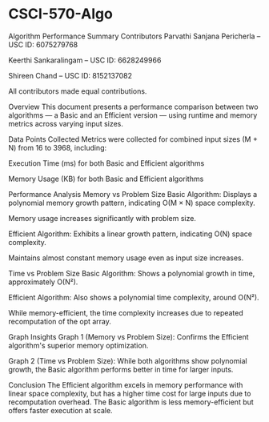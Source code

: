 # CSCI-570-Algo

Algorithm Performance Summary
Contributors
Parvathi Sanjana Pericherla – USC ID: 6075279768

Keerthi Sankaralingam – USC ID: 6628249966

Shireen Chand – USC ID: 8152137082

All contributors made equal contributions.

Overview
This document presents a performance comparison between two algorithms — a Basic and an Efficient version — using runtime and memory metrics across varying input sizes.

Data Points Collected
Metrics were collected for combined input sizes (M + N) from 16 to 3968, including:

Execution Time (ms) for both Basic and Efficient algorithms

Memory Usage (KB) for both Basic and Efficient algorithms

Performance Analysis
Memory vs Problem Size
Basic Algorithm:
Displays a polynomial memory growth pattern, indicating O(M × N) space complexity.

Memory usage increases significantly with problem size.

Efficient Algorithm:
Exhibits a linear growth pattern, indicating O(N) space complexity.

Maintains almost constant memory usage even as input size increases.

Time vs Problem Size
Basic Algorithm:
Shows a polynomial growth in time, approximately O(N²).

Efficient Algorithm:
Also shows a polynomial time complexity, around O(N²).

While memory-efficient, the time complexity increases due to repeated recomputation of the opt array.

Graph Insights
Graph 1 (Memory vs Problem Size):
Confirms the Efficient algorithm's superior memory optimization.

Graph 2 (Time vs Problem Size):
While both algorithms show polynomial growth, the Basic algorithm performs better in time for larger inputs.

Conclusion
The Efficient algorithm excels in memory performance with linear space complexity, but has a higher time cost for large inputs due to recomputation overhead.
The Basic algorithm is less memory-efficient but offers faster execution at scale.
